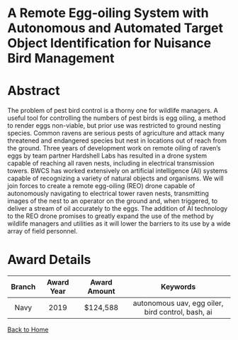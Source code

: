 
A Remote Egg-oiling System with Autonomous and Automated Target Object Identification for Nuisance Bird Management
==================================================================================================================

# Abstract


The problem of pest bird control is a thorny one for wildlife managers. A useful tool for controlling the numbers of pest birds is egg oiling, a method to render eggs non-viable, but prior use was restricted to ground nesting species. Common ravens are serious pests of agriculture and attack many threatened and endangered species but nest in locations out of reach from the ground. Three years of development work on remote oiling of raven’s eggs by team partner Hardshell Labs has resulted in a drone system capable of reaching all raven nests, including in electrical transmission towers. BWCS has worked extensively on artificial intelligence (AI) systems capable of recognizing a variety of natural objects and organisms. We will join forces to create a remote egg-oiling (REO) drone capable of autonomously navigating to electrical tower raven nests, transmitting images of the nest to an operator on the ground and, when triggered, to deliver a stream of oil accurately to the eggs. The addition of AI technology to the REO drone promises to greatly expand the use of the method by wildlife managers and utilities as it will lower the barriers to its use by a wide array of field personnel.  

# Award Details

|Branch|Award Year|Award Amount|Keywords|
| :---: | :---: | :---: | :---: |
|Navy|2019|$124,588|autonomous uav, egg oiler, bird control, bash, ai|
  
  


[Back to Home](https://github.com/chrischow/dod_sbir_awards#1996)